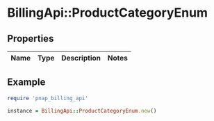 # BillingApi::ProductCategoryEnum

## Properties

| Name | Type | Description | Notes |
| ---- | ---- | ----------- | ----- |

## Example

```ruby
require 'pnap_billing_api'

instance = BillingApi::ProductCategoryEnum.new()
```

